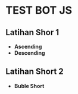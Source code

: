 # TEST BOT JS

## Latihan Shor 1
- **Ascending**
- **Descending**

## Latihan Short 2
- **Buble Short**
